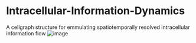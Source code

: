 # Intracellular-Information-Dynamics
A cellgraph structure for emmulating spatiotemporally resolved intracellular information flow
![image](https://github.com/DipeshNiraula/Intracellular-Information-Dynamics/assets/53914349/4d41d899-a4f3-47a1-a32a-a80279796528)
